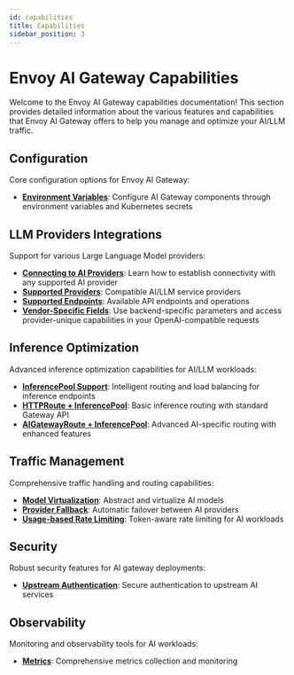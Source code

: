 ```yaml
---
id: capabilities
title: Capabilities
sidebar_position: 3
---
```


# Envoy AI Gateway Capabilities

Welcome to the Envoy AI Gateway capabilities documentation! This section provides detailed information about the various features and capabilities that Envoy AI Gateway offers to help you manage and optimize your AI/LLM traffic.

## Configuration

Core configuration options for Envoy AI Gateway:

- **[Environment Variables](./configuration/environment-variables.md)**: Configure AI Gateway components through environment variables and Kubernetes secrets

## LLM Providers Integrations

Support for various Large Language Model providers:

- **[Connecting to AI Providers](./llm-integrations/connect-providers.md)**: Learn how to establish connectivity with any supported AI provider
- **[Supported Providers](./llm-integrations/supported-providers.md)**: Compatible AI/LLM service providers
- **[Supported Endpoints](./llm-integrations/supported-endpoints.md)**: Available API endpoints and operations
- **[Vendor-Specific Fields](./llm-integrations/vendor-specific-fields.md)**: Use backend-specific parameters and access provider-unique capabilities in your OpenAI-compatible requests

## Inference Optimization

Advanced inference optimization capabilities for AI/LLM workloads:

- **[InferencePool Support](./inference/inferencepool-support.md)**: Intelligent routing and load balancing for inference endpoints
- **[HTTPRoute + InferencePool](./inference/httproute-inferencepool.md)**: Basic inference routing with standard Gateway API
- **[AIGatewayRoute + InferencePool](./inference/aigatewayroute-inferencepool.md)**: Advanced AI-specific routing with enhanced features

## Traffic Management

Comprehensive traffic handling and routing capabilities:

- **[Model Virtualization](./traffic/model-virtualization.md)**: Abstract and virtualize AI models
- **[Provider Fallback](./traffic/provider-fallback.md)**: Automatic failover between AI providers
- **[Usage-based Rate Limiting](./traffic/usage-based-ratelimiting.md)**: Token-aware rate limiting for AI workloads

## Security

Robust security features for AI gateway deployments:

- **[Upstream Authentication](./security/upstream-auth.mdx)**: Secure authentication to upstream AI services

## Observability

Monitoring and observability tools for AI workloads:

- **[Metrics](./observability/metrics.md)**: Comprehensive metrics collection and monitoring
